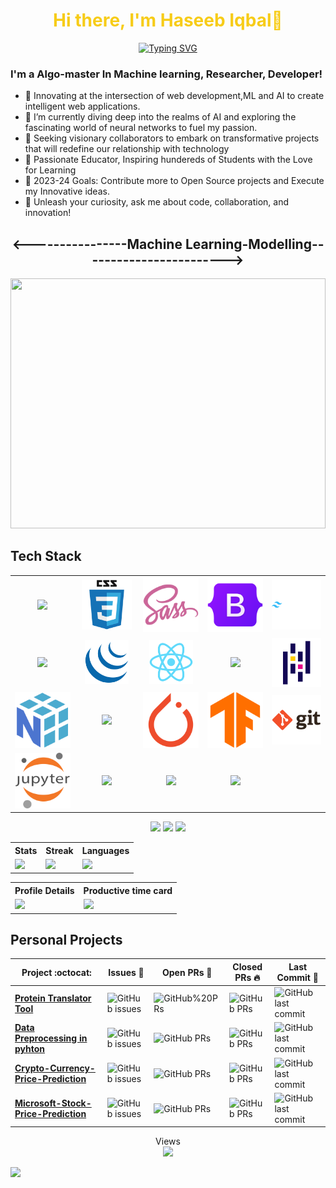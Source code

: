 <body>
  <div align="center">
    <h1 style="color: #F7CC18FF;">Hi there, I'm Haseeb Iqbal👋<a href="#"></a></h1>
  </div>
  <p align="center">
    <a href="https://git.io/typing-svg">
      <img src="https://readme-typing-svg.herokuapp.com?font=sans-serif+fonts&weight=800&size=24&duration=2000&pause=1000&color=F7CC18&center=true&vCenter=true&width=435&lines=canva+Expert+;React+Developer+;Machine+Learning+Expert;Artificial+Intellegence+Aspirant" alt="Typing SVG" />
    </a>
  </p>
	
  <h3>I'm a Algo-master In Machine learning, Researcher, Developer!</h3>
  <ul>
    <li>🔭 Innovating at the intersection of web development,ML and AI to create intelligent web applications.</li>
    <li>🌱 I’m currently diving deep into the realms of AI and exploring the fascinating world of neural networks to fuel my passion.</li>
    <li>👯 Seeking visionary collaborators to embark on transformative projects that will redefine our relationship with technology</li>
    <li>📢 Passionate Educator, Inspiring hundereds of Students with the Love for Learning</li>
    <li>🥅 2023-24 Goals: Contribute more to Open Source projects and Execute my Innovative ideas.</li>
    <li>🥅 Unleash your curiosity, ask me about code, collaboration, and innovation!</li>
  </ul>
 <h2 style="text-align: center;"><----------------Machine Learning-Modelling------------------------></h2>
	
<img src = "https://images.squarespace-cdn.com/content/v1/5feb53185d3dab691b47361b/1609930650139-9NRI63XUJ29Y7E9LEA9G/12eca-machine-learning.gif" width = 100% height = 400px>
	
<h2>Tech Stack</h2>

<table>
<tr>
<td align='center'>
<img src="https://upload.wikimedia.org/wikipedia/commons/thumb/3/38/HTML5_Badge.svg/600px-HTML5_Badge.svg.png" width="70">
</td>
<td align='center'>
<img src="https://raw.githubusercontent.com/devicons/devicon/0d6c64dbbf311879f7d563bfc3ccf559f9ed111c/icons/css3/css3-original-wordmark.svg" width="80">
</td>
<td align='center'>
<img src="https://github.com/devicons/devicon/blob/master/icons/sass/sass-original.svg" width="100">
</td>
<td align='center'>
<img src="https://github.com/devicons/devicon/blob/master/icons/bootstrap/bootstrap-original.svg" width="100">
</td>
<td align='center' width="200">
<img src="https://github.com/devicons/devicon/blob/master/icons/tailwindcss/tailwindcss-original-wordmark.svg" width="170">
</td>
</tr>
<tr>
<td align='center' width="200">
<img src="https://github.com/abranhe/programming-languages-logos/blob/master/src/javascript/javascript.svg" width="90">
</td>
<td align='center'>
<img src="https://github.com/devicons/devicon/blob/master/icons/jquery/jquery-original.svg" width="70">
</td>
<td align='center'>
<img src="https://github.com/devicons/devicon/blob/master/icons/react/react-original.svg" width="70">
</td>
<td align='center'>
<img src="https://www.jing.fm/clipimg/full/53-537670_python-png-file-python-logo-png.png"  width="100">
</td>
<td align='center'>
<img src="https://github.com/devicons/devicon/blob/master/icons/pandas/pandas-original.svg" width="100">
</td>
</tr>
<tr>
<td align='center'>
<img src="https://github.com/devicons/devicon/blob/master/icons/numpy/numpy-original.svg" width="100">
</td>
<td align='center' width="200">
<img src="https://upload.wikimedia.org/wikipedia/commons/thumb/0/05/Scikit_learn_logo_small.svg/2560px-Scikit_learn_logo_small.svg.png">
</td>
<td align='center' width="200">
<img src="https://github.com/devicons/devicon/blob/master/icons/pytorch/pytorch-original.svg" width="100">
</td>
<td align='center' width="200">
<img src="https://github.com/devicons/devicon/blob/master/icons/tensorflow/tensorflow-original.svg" width="100">
</td>
<td align='center'>
<img src="https://github.com/devicons/devicon/blob/master/icons/git/git-original-wordmark.svg" width="100">
</td>
</tr>
<tr>
<td align='center' width="200">
<img src="https://github.com/devicons/devicon/blob/master/icons/jupyter/jupyter-original-wordmark.svg" width="90">
</td>
<td align='center' width="200">
<img src="https://upload.wikimedia.org/wikipedia/commons/thumb/d/d0/Google_Colaboratory_SVG_Logo.svg/2560px-Google_Colaboratory_SVG_Logo.svg.png" >
</td>
<td align='center' width="200">
<img src="https://lamiradadelreplicante.files.wordpress.com/2013/01/kali_linux.png">
</td>
<td align='center' width="200">
<img src="https://i0.wp.com/www.box1663.net/wp-content/uploads/2018/09/Metasploitable3.jpeg?fit=684%2C487&ssl=1&w=640">
</td>
</tr>
</table>
<p align="center">
  <a href="https://www.linkedin.com/in/haseeb-iqbal-21sb/"><img src="https://img.shields.io/badge/-Haseeb%20Iqbal-0077B5?style=flat&logo=Linkedin&logoColor=white"/></a>
  <a href="mailto:2021bme3@student.uet.edu.pk"><img src="https://img.shields.io/badge/-HaseebIqbal@gmail.com-D14836?style=flat&logo=Gmail&logoColor=white%22"/></a>
  <a href="https://www.instagram.com/marcos_developer318124/"><img src="https://img.shields.io/badge/-@Haseebiqbal-E4405F?style=flat&logo=Instagram&logoColor=white"/></a>
</p>

<table>
  <tr>
    <th>Stats</th>
    <th>Streak</th>
    <th>Languages</th>
  </tr>
  <tr>
    <td><img src="https://github-profile-summary-cards.vercel.app/api/cards/stats?username=HaseebAlgoMastero&theme=gruvbox"/></td>
    <td><a href="https://git.io/streak-stats"><img src="https://streak-stats.demolab.com/?user=HaseebAlgoMastero&theme=gruvbox&hide_border=true&border_radius=32&date_format=j%20M%5B%20Y%5D&ring=888888"/></a></td>
    <td><img src="https://github-profile-summary-cards.vercel.app/api/cards/repos-per-language?username=HaseebAlgoMastero&theme=gruvbox"/></td>
  </tr>
</table>
<table>
  <tr>
    <th>Profile Details</th>
    <th>Productive time card</th>
  </tr>
  <tr>
    <td><img src ="https://github-profile-summary-cards.vercel.app/api/cards/profile-details?username=HaseebAlgoMastero&theme=gruvbox"/></td>
    <td><img src ="https://github-profile-summary-cards.vercel.app/api/cards/productive-time?username=HaseebAlgoMastero&theme=gruvbox&utcOffset=8"/></td>
  </tr>
</table>


	
## Personal Projects

| Project :octocat: | Issues :bug: | Open PRs :bell: | Closed PRs :fire: | Last Commit 🚩 |
| ----------------- | ------------- | ---------------- | ------------------ | -------------- |
| [**Protein Translator Tool**](https://github.com/HaseebAlgoMastero/Gene2Chuckle) | ![GitHub issues](https://img.shields.io/github/issues/HaseebAlgoMastero/Gene2Chuckle?color=green&logo=github&style=flat) | ![GitHub%20PRs](https://img.shields.io/github/issues-pr/saadfareed/Leetcode?style=flat&logo=github) | ![GitHub PRs](https://img.shields.io/github/issues-pr-closed/HaseebAlgoMastero/Gene2Chuckle?style=flat&color=critical&logo=github) | ![GitHub last commit](https://img.shields.io/github/last-commit/HaseebAlgoMastero/Gene2Chuckle?color=blue&logo=github&style=flat) |
| [**Data Preprocessing in pyhton**](https://github.com/HaseebAlgoMastero/DataPreprocessing-in-pyhton.git) | ![GitHub issues](https://img.shields.io/github/issues/HaseebAlgoMastero/DataPreprocessing-in-pyhton?color=green&logo=github&style=flat) | ![GitHub PRs](https://img.shields.io/github/issues-pr/HaseebAlgoMastero/DataPreprocessing-in-pyhton?style=flat&logo=github) | ![GitHub PRs](https://img.shields.io/github/issues-pr-closed/HaseebAlgoMastero/DataPreprocessing-in-pyhton?style=flat&color=critical&logo=github) | ![GitHub last commit](https://img.shields.io/github/last-commit/HaseebAlgoMastero/DataPreprocessing-in-pyhton?color=blue&logo=github&style=flat) |
| [**Crypto-Currency-Price-Prediction**](https://github.com/HaseebAlgoMastero/Crypto-Currency-Price) | ![GitHub issues](https://img.shields.io/github/issues/HaseebAlgoMastero/Crypto-Currency-Price?color=green&logo=github&style=flat) | ![GitHub PRs](https://img.shields.io/github/issues-pr/HaseebAlgoMastero/Crypto-Currency-Price?style=flat&logo=github) | ![GitHub PRs](https://img.shields.io/github/issues-pr-closed/HaseebAlgoMastero/Crypto-Currency-Price?style=flat&color=critical&logo=github) | ![GitHub last commit](https://img.shields.io/github/last-commit/HaseebAlgoMastero/Crypto-Currency-Price?color=blue&logo=github&style=flat) |
| [**Microsoft-Stock-Price-Prediction**](https://github.com/HaseebAlgoMastero/Microsoft-stock-price-prediction) | ![GitHub issues](https://img.shields.io/github/issues/HaseebAlgoMastero/Microsoft-stock-price-prediction?color=green&logo=github&style=flat) | ![GitHub PRs](https://img.shields.io/github/issues-pr/HaseebAlgoMastero/Microsoft-stock-price-prediction?style=flat&logo=github) | ![GitHub PRs](https://img.shields.io/github/issues-pr-closed/HaseebAlgoMastero/Microsoft-stock-price-prediction?style=flat&color=critical&logo=github) | ![GitHub last commit](https://img.shields.io/github/last-commit/HaseebAlgoMastero/Crypto-Currency-Price?color=blue&logo=github&style=flat) |

<p align="center"> 
  Views<br>
  <img src="https://profile-counter.glitch.me/HaseebAlgoMastero/count.svg">
</p>
		
![](https://hit.yhype.me/github/profile?user_id=50300882)


